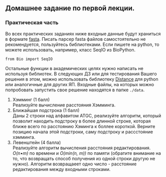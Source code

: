 ## Домашнее задание по первой лекции.
### Практическая часть
Во всех практических заданиях ниже входные данные 
будут храниться в формате [fasta](https://en.wikipedia.org/wiki/FASTA_format).
Писать парсер fasta файлов самостоятельно не рекомендуется, 
пользуйтесь библиотеками. Если пишете на python, то можете 
использовать, например, класс SeqIO из BioPython.
```
from Bio import SeqIO
```
Остальные функции в академических целях нужно 
написать не используя библиотек. В следующих ДЗ или 
для тестирования Вашего решения в этом, можно 
использовать библиотеку [Distance](https://pypi.org/project/Distance/0.1/) 
для python или аналогичные для других ЯП. Входные файлы, 
на которых можно попробовать запустить свое решение 
находятся в папке `./data`.
1. Хэмминг (1 балл)  
Реализуйте вычисление расстояния Хэмминга.
2. Ближайшая подстрока (1 балл)  
Даны 2 строки над алфавитом ATGC, реализуйте алгоритм,
 который позволит находить подстроку в более длинной 
 строке, которая ближе всего по расстоянию Хэминга к 
 боллее короткой. Верните позицию начала этой подстроки, 
 саму подстроку и рассстояние хэмминга.
3. Левенштейн (4 балла)  
Реализуйте алгоритм вычисления расстояния 
редактирования. *O(n•m)* по времени и *O(min(n, m))* по памяти 
(обратите внимание на то, что возвращать способ получения из 
одной строки другую не нужно). Алгоритм возвращаеет одно число - 
расстояние редактирования между входными строками.

